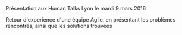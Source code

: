 Présentation aux Human Talks Lyon le mardi 9 mars 2016

Retour d'experience d'une équipe Agile, en présentant les problèmes rencontrés, ainsi que les solutions trouvées
